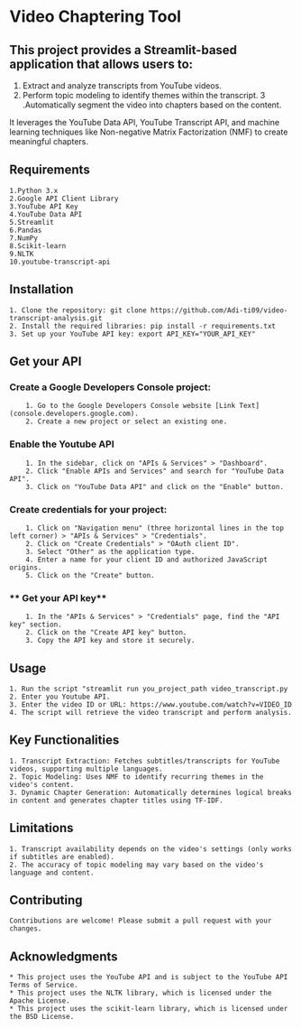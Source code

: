 #                            **Video Chaptering Tool**

## This project provides a Streamlit-based application that allows users to:
  1. Extract and analyze transcripts from YouTube videos.
  2. Perform topic modeling to identify themes within the transcript.
  3 .Automatically segment the video into chapters based on the content.

It leverages the YouTube Data API, YouTube Transcript API, and machine learning techniques like Non-negative Matrix Factorization (NMF) to create meaningful chapters.

## **Requirements**
    1.Python 3.x
    2.Google API Client Library
    3.YouTube API Key
    4.YouTube Data API
    5.Streamlit
    6.Pandas
    7.NumPy
    8.Scikit-learn
    9.NLTK
    10.youtube-transcript-api

## **Installation**
    1. Clone the repository: git clone https://github.com/Adi-ti09/video-transcript-analysis.git
    2. Install the required libraries: pip install -r requirements.txt
    3. Set up your YouTube API key: export API_KEY="YOUR_API_KEY"

## **Get your API**

   ### **Create a Google Developers Console project:**
        1. Go to the Google Developers Console website [Link Text](console.developers.google.com).
        2. Create a new project or select an existing one.
    
   ### **Enable the Youtube API**
        1. In the sidebar, click on "APIs & Services" > "Dashboard".
        2. Click "Enable APIs and Services" and search for "YouTube Data API".
        3. Click on "YouTube Data API" and click on the "Enable" button.

   ### **Create credentials for your project:**
        1. Click on "Navigation menu" (three horizontal lines in the top left corner) > "APIs & Services" > "Credentials".
        2. Click on "Create Credentials" > "OAuth client ID".
        3. Select "Other" as the application type.
        4. Enter a name for your client ID and authorized JavaScript origins.
        5. Click on the "Create" button.

   ### ** Get your API key**
        1. In the "APIs & Services" > "Credentials" page, find the "API key" section.
        2. Click on the "Create API key" button.
        3. Copy the API key and store it securely.

## **Usage**
    1. Run the script "streamlit run you_project_path video_transcript.py
    2. Enter you Youtube API.
    3. Enter the video ID or URL: https://www.youtube.com/watch?v=VIDEO_ID
    4. The script will retrieve the video transcript and perform analysis.

## **Key Functionalities**
    1. Transcript Extraction: Fetches subtitles/transcripts for YouTube videos, supporting multiple languages.
    2. Topic Modeling: Uses NMF to identify recurring themes in the video's content.
    3. Dynamic Chapter Generation: Automatically determines logical breaks in content and generates chapter titles using TF-IDF.

## **Limitations**
    1. Transcript availability depends on the video's settings (only works if subtitles are enabled).
    2. The accuracy of topic modeling may vary based on the video's language and content.

## **Contributing**
    Contributions are welcome! Please submit a pull request with your changes.

## **Acknowledgments**
    * This project uses the YouTube API and is subject to the YouTube API Terms of Service.
    * This project uses the NLTK library, which is licensed under the Apache License.
    * This project uses the scikit-learn library, which is licensed under the BSD License.



        



